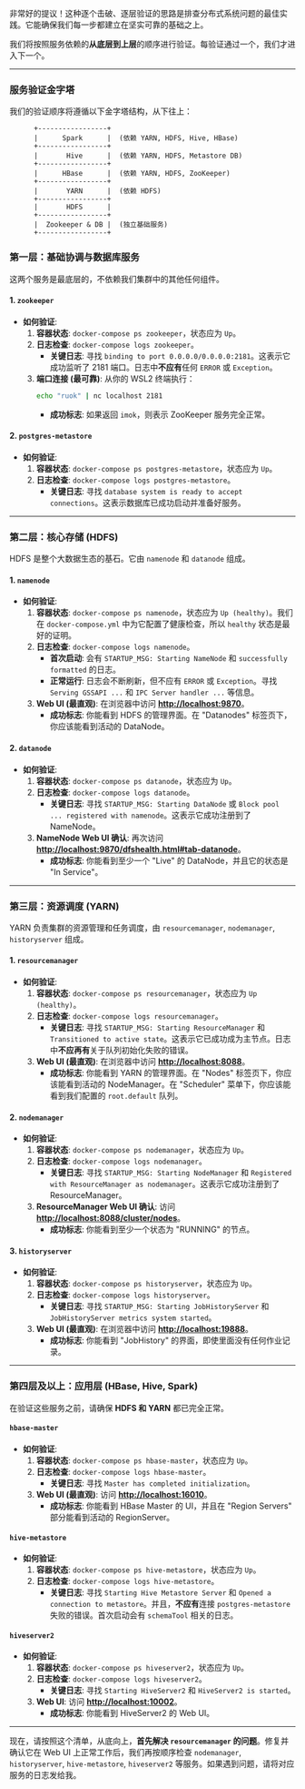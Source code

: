 非常好的提议！这种逐个击破、逐层验证的思路是排查分布式系统问题的最佳实践。它能确保我们每一步都建立在坚实可靠的基础之上。

我们将按照服务依赖的**从底层到上层**的顺序进行验证。每验证通过一个，我们才进入下一个。

---

### 服务验证金字塔

我们的验证顺序将遵循以下金字塔结构，从下往上：

```
      +-----------------+
      |      Spark      |  (依赖 YARN, HDFS, Hive, HBase)
      +-----------------+
      |       Hive      |  (依赖 YARN, HDFS, Metastore DB)
      +-----------------+
      |      HBase      |  (依赖 YARN, HDFS, ZooKeeper)
      +-----------------+
      |       YARN      |  (依赖 HDFS)
      +-----------------+
      |       HDFS      |
      +-----------------+
      |  Zookeeper & DB |  (独立基础服务)
      +-----------------+
```

### 第一层：基础协调与数据库服务

这两个服务是最底层的，不依赖我们集群中的其他任何组件。

#### 1. `zookeeper`
*   **如何验证**:
    1.  **容器状态**: `docker-compose ps zookeeper`，状态应为 `Up`。
    2.  **日志检查**: `docker-compose logs zookeeper`。
        *   **关键日志**: 寻找 `binding to port 0.0.0.0/0.0.0.0:2181`。这表示它成功监听了 2181 端口。日志中**不应有**任何 `ERROR` 或 `Exception`。
    3.  **端口连接 (最可靠)**: 从你的 WSL2 终端执行：
        ```bash
        echo "ruok" | nc localhost 2181
        ```
        *   **成功标志**: 如果返回 `imok`，则表示 ZooKeeper 服务完全正常。

#### 2. `postgres-metastore`
*   **如何验证**:
    1.  **容器状态**: `docker-compose ps postgres-metastore`，状态应为 `Up`。
    2.  **日志检查**: `docker-compose logs postgres-metastore`。
        *   **关键日志**: 寻找 `database system is ready to accept connections`。这表示数据库已成功启动并准备好服务。

---

### 第二层：核心存储 (HDFS)

HDFS 是整个大数据生态的基石。它由 `namenode` 和 `datanode` 组成。

#### 1. `namenode`
*   **如何验证**:
    1.  **容器状态**: `docker-compose ps namenode`，状态应为 `Up (healthy)`。我们在 `docker-compose.yml` 中为它配置了健康检查，所以 `healthy` 状态是最好的证明。
    2.  **日志检查**: `docker-compose logs namenode`。
        *   **首次启动**: 会有 `STARTUP_MSG: Starting NameNode` 和 `successfully formatted` 的日志。
        *   **正常运行**: 日志会不断刷新，但不应有 `ERROR` 或 `Exception`。寻找 `Serving GSSAPI ...` 和 `IPC Server handler ...` 等信息。
    3.  **Web UI (最直观)**: 在浏览器中访问 **[http://localhost:9870](http://localhost:9870)**。
        *   **成功标志**: 你能看到 HDFS 的管理界面。在 "Datanodes" 标签页下，你应该能看到活动的 DataNode。

#### 2. `datanode`
*   **如何验证**:
    1.  **容器状态**: `docker-compose ps datanode`，状态应为 `Up`。
    2.  **日志检查**: `docker-compose logs datanode`。
        *   **关键日志**: 寻找 `STARTUP_MSG: Starting DataNode` 或 `Block pool ... registered with namenode`。这表示它成功注册到了 NameNode。
    3.  **NameNode Web UI 确认**: 再次访问 **[http://localhost:9870/dfshealth.html#tab-datanode](http://localhost:9870/dfshealth.html#tab-datanode)**。
        *   **成功标志**: 你能看到至少一个 "Live" 的 DataNode，并且它的状态是 "In Service"。

---

### 第三层：资源调度 (YARN)

YARN 负责集群的资源管理和任务调度，由 `resourcemanager`, `nodemanager`, `historyserver` 组成。

#### 1. `resourcemanager`
*   **如何验证**:
    1.  **容器状态**: `docker-compose ps resourcemanager`，状态应为 `Up (healthy)`。
    2.  **日志检查**: `docker-compose logs resourcemanager`。
        *   **关键日志**: 寻找 `STARTUP_MSG: Starting ResourceManager` 和 `Transitioned to active state`。这表示它已成功成为主节点。日志中**不应再有**关于队列初始化失败的错误。
    3.  **Web UI (最直观)**: 在浏览器中访问 **[http://localhost:8088](http://localhost:8088)**。
        *   **成功标志**: 你能看到 YARN 的管理界面。在 "Nodes" 标签页下，你应该能看到活动的 NodeManager。在 "Scheduler" 菜单下，你应该能看到我们配置的 `root.default` 队列。

#### 2. `nodemanager`
*   **如何验证**:
    1.  **容器状态**: `docker-compose ps nodemanager`，状态应为 `Up`。
    2.  **日志检查**: `docker-compose logs nodemanager`。
        *   **关键日志**: 寻找 `STARTUP_MSG: Starting NodeManager` 和 `Registered with ResourceManager as nodemanager`。这表示它成功注册到了 ResourceManager。
    3.  **ResourceManager Web UI 确认**: 访问 **[http://localhost:8088/cluster/nodes](http://localhost:8088/cluster/nodes)**。
        *   **成功标志**: 你能看到至少一个状态为 "RUNNING" 的节点。

#### 3. `historyserver`
*   **如何验证**:
    1.  **容器状态**: `docker-compose ps historyserver`，状态应为 `Up`。
    2.  **日志检查**: `docker-compose logs historyserver`。
        *   **关键日志**: 寻找 `STARTUP_MSG: Starting JobHistoryServer` 和 `JobHistoryServer metrics system started`。
    3.  **Web UI (最直观)**: 在浏览器中访问 **[http://localhost:19888](http://localhost:19888)**。
        *   **成功标志**: 你能看到 "JobHistory" 的界面，即使里面没有任何作业记录。

---

### 第四层及以上：应用层 (HBase, Hive, Spark)

在验证这些服务之前，请确保 **HDFS 和 YARN** 都已完全正常。

#### `hbase-master`
*   **如何验证**:
    1.  **容器状态**: `docker-compose ps hbase-master`，状态应为 `Up`。
    2.  **日志检查**: `docker-compose logs hbase-master`。
        *   **关键日志**: 寻找 `Master has completed initialization`。
    3.  **Web UI (最直观)**: 访问 **[http://localhost:16010](http://localhost:16010)**。
        *   **成功标志**: 你能看到 HBase Master 的 UI，并且在 "Region Servers" 部分能看到活动的 RegionServer。

#### `hive-metastore`
*   **如何验证**:
    1.  **容器状态**: `docker-compose ps hive-metastore`，状态应为 `Up`。
    2.  **日志检查**: `docker-compose logs hive-metastore`。
        *   **关键日志**: 寻找 `Starting Hive Metastore Server` 和 `Opened a connection to metastore`。并且，**不应有**连接 `postgres-metastore` 失败的错误。首次启动会有 `schemaTool` 相关的日志。

#### `hiveserver2`
*   **如何验证**:
    1.  **容器状态**: `docker-compose ps hiveserver2`，状态应为 `Up`。
    2.  **日志检查**: `docker-compose logs hiveserver2`。
        *   **关键日志**: 寻找 `Starting HiveServer2` 和 `HiveServer2 is started`。
    3.  **Web UI**: 访问 **[http://localhost:10002](http://localhost:10002)**。
        *   **成功标志**: 你能看到 HiveServer2 的 Web UI。

---

现在，请按照这个清单，从底向上，**首先解决 `resourcemanager` 的问题**。修复并确认它在 Web UI 上正常工作后，我们再按顺序检查 `nodemanager`, `historyserver`, `hive-metastore`, `hiveserver2` 等服务。如果遇到问题，请将对应服务的日志发给我。